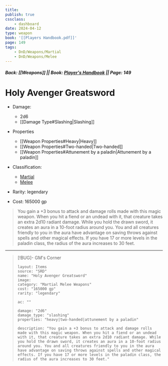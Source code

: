 ```yaml
---
title:
publish: true
cssclass:
    - dashboard
date: 2024-04-12
type: weapon
book: '[[Players Handbook.pdf]]'
page: 149
tags:
    - DnD/Weapons/Martial
    - DnD/Weapons/Melee
---
```


##### Back: [[Weapons]] || Book: [Player's Handbook](https://drive.google.com/drive/folders/1O5bhpYizcIT5xxAoLOuzCRht_PVS7VSG?usp=sharing) || Page: 149

# Holy Avenger Greatsword


- Damage:
    - 2d6
	- [[Damage Type#Slashing|Slashing]]
- Properties
    - [[Weapon Properties#Heavy|Heavy]]
    - [[Weapon Properties#Two-handed|Two-handed]]
    - [[Weapon Properties#Attunement by a paladin|Attunement by a paladin]]

- Classification:
    - [Martial](https://benl0.github.io/The-Editors-Dungeon/tags/DnD/Weapons/Martial)
    - [Melee](https://benl0.github.io/The-Editors-Dungeon/tags/DnD/Weapons/Melee)
- Rarity: legendary
- Cost: 165000 gp

> You gain a +3 bonus to attack and damage rolls made with this magic weapon. When you hit a fiend or an undead with it, that creature takes an extra 2d10 radiant damage. While you hold the drawn sword, it creates an aura in a 10-foot radius around you. You and all creatures friendly to you in the aura have advantage on saving throws against spells and other magical effects. If you have 17 or more levels in the paladin class, the radius of the aura increases to 30 feet.

---

> [!BUG]- GM's Corner
>
> ```statblock
> layout: Items
> source: "SRD"
> name: "Holy Avenger Greatsword"
> image: 
> category: "Martial Melee Weapons"
> cost: "165000 gp"
> rarity: "legendary"
>
> ac: ""
>
> damage: "2d6"
> damage_type: "slashing"
> properties: "heavy|two-handed|attunement by a paladin"
>
> description: "You gain a +3 bonus to attack and damage rolls made with this magic weapon. When you hit a fiend or an undead with it, that creature takes an extra 2d10 radiant damage. While you hold the drawn sword, it creates an aura in a 10-foot radius around you. You and all creatures friendly to you in the aura have advantage on saving throws against spells and other magical effects. If you have 17 or more levels in the paladin class, the radius of the aura increases to 30 feet."
> ```

